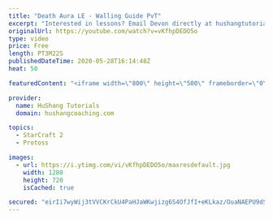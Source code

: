 ```yaml
---
title: "Death Aura LE - Walling Guide PvT"
excerpt: "Interested in lessons? Email Devon directly at hushangtutorials@outlook.com ------------------------------------------------------------------------------------------------------- Want to support HuShang Tutorials directly? Patreon is a website where you can contribute a monthly donation that will help"
originalUrl: https://youtube.com/watch?v=vKfhpDEDO5o
type: video
price: Free
length: PT3M22S
publishedDateTime: 2020-05-28T16:14:48Z
heat: 50

featuredContent: "<iframe width=\"800\" height=\"500\" frameborder=\"0\" src=\"https://www.youtube.com/embed/vKfhpDEDO5o\" allow=\"accelerometer; autoplay; encrypted-media; gyroscope; picture-in-picture\" allowfullscreen></iframe>"

provider:
  name: HuShang Tutorials
  domain: hushangcoaching.com

topics:
  - StarCraft 2
  - Protoss

images:
  - url: https://i.ytimg.com/vi/vKfhpDEDO5o/maxresdefault.jpg
    width: 1280
    height: 720
    isCached: true

secured: "eirIi7wyWij3tVVCKrCkU4PaHJaWKwjizg6S4OfJfI+eKLkaz/OuaNAEPU9dS4TwE9RZN4NCBH/mmC4G501iD6ZwL9tp0JMi8po++Pql2Jt0NRlyNY/EBPcG5/GLf3Ck7V3XqmFFd9q/RtIkDMQ8IdNnHEj9HYeODIbKHWz6B3veToaR34BnePgT+XFpsyezkKnIz1n5flvF+CuN6BZHgi8O+f6H+IIV5iy5EZOF/wlazXCHM74Hdon60RiKoFU46SUpteqXF0/TqLVZLT81Ig79Y8aK3HJHv/sRLQJuitOeEIP5KQLM1hyB1eNcxWgEpAQTjOmRQ5dD3B9l/+jZNoH30nnz4OBkGzteW8c2Ojy66ImiQbl33AAv9kUIpqcqHIKLQqMudVIyBds2h1obN4goauCK+97cS3dbve3nyrw=;kSRleA6wcMoLbhkR266l7Q=="
---
```


